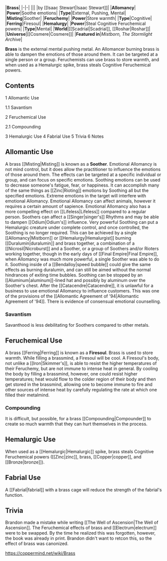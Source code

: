 |**Brass**|
|-|-|
|||
|by [[Isaac Stewart\|Isaac Stewart]]|
|**Allomancy**|
|**Power**|Soothe emotions|
|**Type**|External, Pushing, Mental|
|**Misting**|Soother|
|**Feruchemy**|
|**Power**|Store warmth|
|**Type**|Cognitive|
|**Ferring**|Firesoul|
|**Hemalurgy**|
|**Power**|Steal Cognitive Feruchemical powers|
|**Type**|Mental|
|**World**|[[Scadrial\|Scadrial]], [[Roshar\|Roshar]]|
|**Universe**|[[Cosmere\|Cosmere]]|
|**Featured in**|*Mistborn, The Stormlight Archive*|

**Brass** is the external mental pushing metal. An Allomancer burning brass is able to dampen the emotions of those around them. It can be targeted at a single person or a group. Feruchemists can use brass to store warmth, and when used as a Hemalurgic spike, brass steals Cognitive Feruchemical powers.

## Contents

1 Allomantic Use

1.1 Savantism


2 Feruchemical Use

2.1 Compounding


3 Hemalurgic Use
4 Fabrial Use
5 Trivia
6 Notes


## Allomantic Use
A brass [[Misting\|Misting]] is known as a **Soother**. Emotional Allomancy is not mind control, but it does allow the practitioner to influence the emotions of those around them. The effects can be targeted at a specific individual or group, and can focus on specific emotions. Soothing emotions can be used to decrease someone's fatigue, fear, or happiness. It can accomplish many of the same things as [[Zinc\|Rioting]] emotions by Soothing all but the specified emotions. Extreme emotions in the target will interfere with emotional Allomancy. Emotional Allomancy can affect animals, however it requires a certain amount of sapience. Emotional Allomancy also has a more compelling effect on [[Lifeless\|Lifeless]] compared to a regular person. Soothers can affect a [[Singer\|singer's]] Rhythms and may be able to dampen [[Odium\|Odium's]] influence.
Very powerful Soothing can put a Hemalurgic creature under complete control, and once controlled, the Soothing is no longer required. This can be achieved by a single [[Allomancy\|Mistborn]] or [[Hemalurgy\|Hemalurgist]] burning [[Duralumin\|duralumin]] and brass together, a combination of a [[Nicrosil\|Nicroburst]] and a Soother, or a group of Soothers and/or Rioters working together, though in the early days of [[Final Empire\|Final Empire]], when Allomancy was much more powerful, a single Soother was able to do it.
Soothing inside of a [[Bendalloy\|speed bubble]] could give the same effects as burning duralumin, and can still be aimed without the normal hindrances of exiting time bubbles. Soothing can be stopped by an [[Aluminum\|aluminum]]-lined hat and possibly by aluminum over the Soother's chest.
After the [[Catacendre\|Catacendre]], it is unlawful for a business to use emotional Allomancy to influence customers. This was one of the provisions of the [[Allomantic Agreement of '94\|Allomantic Agreement of '94]]. There is evidence of consensual emotional counselling.

### Savantism
Savanthood is less debilitating for Soothers compared to other metals.

## Feruchemical Use
A brass [[Ferring\|Ferring]] is known as a **Firesoul**. Brass is used to store warmth. While filling a brassmind, a Firesoul will be cool. A Firesoul's body, not unlike a [[Iron\|Skimmer's]], is able to resist the higher temperatures of their Feruchemy, but are not immune to intense heat in general. By cooling the body by filling a brassmind, however, one could resist higher temperatures; heat would flow to the colder region of their body and then get stored in the brassmind, allowing one to become immune to fire and other sources of intense heat by carefully regulating the rate at which one filled their metalmind.

### Compounding
It is difficult, but possible, for a brass [[Compounding\|Compounder]] to create so much warmth that they can hurt themselves in the process.

## Hemalurgic Use
When used as a [[Hemalurgic\|Hemalurgic]] spike, brass steals Cognitive Feruchemical powers ([[Zinc\|zinc]], brass, [[Copper\|copper]], and [[Bronze\|bronze]]).

## Fabrial Use
A [[Fabrial\|fabrial]] with a brass cage will reduce the strength of the fabrial's function.

## Trivia
Brandon made a mistake while writing [[The Well of Ascension\|The Well of Ascension]]. The Feruchemical effects of brass and [[Electrum\|electrum]] were to be swapped. By the time he realized this was forgotten, however, the book was already in print. Brandon didn't want to retcon this, so the effect of brass was canonized.


https://coppermind.net/wiki/Brass